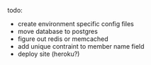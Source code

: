 todo: 
  - create environment specific config files
  - move database to postgres
  - figure out redis or memcached
  - add unique contraint to member name field 
  - deploy site (heroku?)
